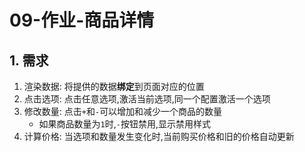 # 09-作业-商品详情

## 1. 需求

1. 渲染数据: 将提供的数据**绑定**到页面对应的位置
2. 点击选项: 点击任意选项,激活当前选项,同一个配置激活一个选项
3. 修改数量: 点击`+`和`-`可以增加和减少一个商品的数量
   - 如果商品数量为`1`时,`-`按钮禁用,显示禁用样式
4. 计算价格: 当选项和数量发生变化时,当前购买价格和旧的价格自动更新
